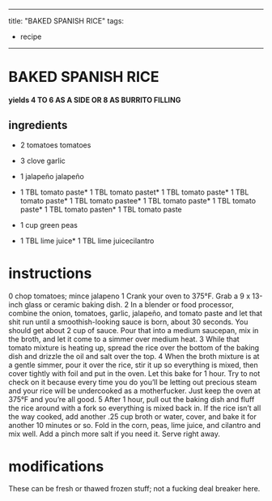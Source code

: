

	
---
title: "BAKED SPANISH RICE"
tags:
  - recipe
---
# BAKED SPANISH RICE
#### yields 4 TO 6 AS A SIDE OR 8 AS BURRITO FILLING
## ingredients
* 2 tomatoes tomatoes
* 3 clove garlic
* 1 jalapeño jalapeño
* 1 TBL tomato paste* 1 TBL tomato pastet* 1 TBL tomato paste* 1 TBL tomato paste* 1 TBL tomato pastee* 1 TBL tomato paste* 1 TBL tomato paste* 1 TBL tomato pasten* 1 TBL tomato paste
* 1 cup green peas

* 1 TBL lime juice* 1 TBL lime juicecilantro


# instructions
0 chop tomatoes; mince jalapeno
1 Crank your oven to 375°F. Grab a 9 x 13-inch glass or ceramic baking dish.
2 In a blender or food processor, combine the onion, tomatoes, garlic, jalapeño, and tomato
paste and let that shit run until a smoothish-looking sauce is born, about 30 seconds. You
should get about 2 cup of sauce. Pour that into a medium saucepan, mix in the broth, and let
it come to a simmer over medium heat.
3 While that tomato mixture is heating up, spread the rice over the bottom of the baking dish
and drizzle the oil and salt over the top.
4 When the broth mixture is at a gentle simmer, pour it over the rice, stir it up so everything
is mixed, then cover tightly with foil and put in the oven. Let this bake for 1 hour. Try to not
check on it because every time you do you’ll be letting out precious steam and your rice will be
undercooked as a motherfucker. Just keep the oven at 375°F and you’re all good.
5 After 1 hour, pull out the baking dish and fluff the rice around with a fork so everything is
mixed back in. If the rice isn’t all the way cooked, add another .25 cup broth or water, cover, and
bake it for another 10 minutes or so. Fold in the corn, peas, lime juice, and cilantro and mix
well. Add a pinch more salt if you need it. Serve right away.

# modifications

These can be fresh or thawed frozen stuff; not a fucking deal breaker here.
	

